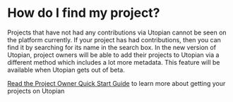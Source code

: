# How do I find my project?

Projects that have not had any contributions via Utopian cannot be seen on the platform currently. If your project has had contributions, then you can find it by searching for its name in the search box. In the new version of Utopian, project owners will be able to add their projects to Utopian via a different method which includes a lot more metadata. This feature will be available when Utopian gets out of beta.

[Read the Project Owner Quick Start Guide](guides/quickstart_project-owners.md) to learn more about getting your projects on Utopian
